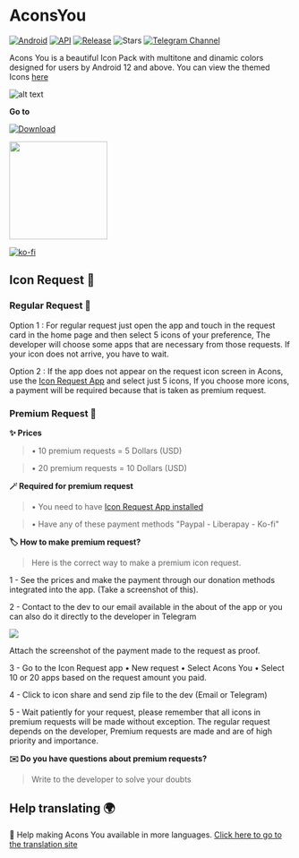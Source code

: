 # AconsYou
[![Android](https://img.shields.io/badge/Plataforma-Android-lime.svg?style=for-the-badge)](https://www.android.com)
[![API](https://img.shields.io/badge/API-21%2B-cyan.svg?logo=android&style=for-the-badge)](https://developer.android.com/studio/releases/platforms)
[![Release](https://img.shields.io/github/v/release/anarchist22/AconsYou?color=blue&style=for-the-badge)](https://github.com/anarchist22/AconsYou/releases)
![Stars](https://img.shields.io/github/stars/anarchist22/AconsYou?color=yellow&style=for-the-badge)
[![Telegram Channel](https://img.shields.io/static/v1?style=for-the-badge&message=Telegram&color=26A5E4&logo=Telegram&logoColor=FFFFFF&label=)](https://t.me/acons_icons "Contact me in Telegram")

<bold>Acons You is a beautiful Icon Pack with multitone and dinamic colors designed for users by Android 12 and above. You can view the themed Icons [here](https://github.com/anarchist22/AconsYou/blob/main/ICONIZED.md)</bold>


![alt text](https://raw.githubusercontent.com/anarchist22/AconsYou/main/app/resources/database/drawables/logo_acons.png)

**Go to** 

[![Download](https://img.shields.io/github/downloads/anarchist22/AconsYou/total?color=%23b597f4&label=Descargar&style=for-the-badge)](https://github.com/anarchist22/AconsYou/releases)

<p align="vertical"><a href="https://www.paypal.me/LuisDiazGipa"><img src="https://raw.githubusercontent.com/andreostrovsky/donate-with-paypal/master/PNG/blue.png" width="175"></a></p>

[![ko-fi](https://ko-fi.com/img/githubbutton_sm.svg)](https://ko-fi.com/R5R6HJCME)


## Icon Request 🧪

### Regular Request 🔧

Option 1 : For regular request just open the app and touch in the request card in the home page and then select 5 icons  of your preference, The developer will choose some apps that are necessary from those requests. If your icon does not arrive, you have to wait.

Option 2 : If the app does not appear on the request icon screen in Acons, use the [Icon Request App](https://github.com/Kaiserdragon2/IconRequest/releases) and select just 5 icons, If you choose more icons, a payment will be required because that is taken as premium request.


### Premium Request 💎


**✨ Prices**


>• 10 premium requests = 5 Dollars (USD) 

>• 20 premium requests = 10 Dollars (USD)



**🪄 Required for premium request**

  
>• You need to have [Icon Request App installed](https://github.com/Kaiserdragon2/IconRequest/releases)
  
>• Have any of these payment methods "Paypal - Liberapay - Ko-fi"



**🏷️ How to make premium request?**

> Here is the correct way to make a premium icon request.


1 - See the prices and make the payment through our donation methods integrated into the app. (Take a screenshot of this).


2 - Contact to the dev to our email available in the about of the app or you can also do it directly to the developer in Telegram  

[<img src="https://img.shields.io/badge/Telegram-252525.svg?&style=for-the-badge&logo=telegram&logoColor=4483FF"/>](https://www.t.me/anarchist22/) 

Attach the screenshot of the payment made to the request as proof.


3 - Go to the Icon Request app • New request • Select Acons You • Select 10 or 20 apps based on the request amount you paid.


4 - Click to icon share and send zip file to the dev (Email or Telegram)


5 - Wait patiently for your request, please remember that all icons in premium requests will be made without exception. The regular request depends on the developer, Premium requests are made and are of high priority and importance.

**✉️ Do you have questions about premium requests?**

>Write to the developer to solve your doubts

## Help translating 🌍
:page_facing_up: Help making Acons You available in more languages. [Click here to go to the translation site](https://crowdin.com/project/acons-you/invite?h=db3fdc8614dac980e0b8364af53487d11551497)
